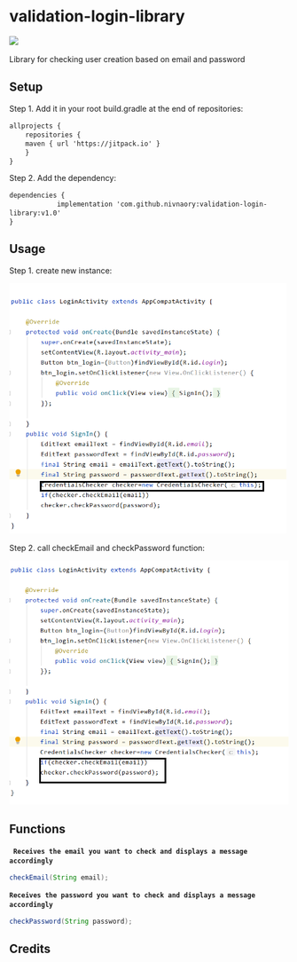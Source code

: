# validation-login-library
[![](https://jitpack.io/v/nivnaory/validation-login-library.svg)](https://jitpack.io/#nivnaory/validation-login-library)



Library for checking user creation based on email and password




## Setup
Step 1. Add it in your root build.gradle at the end of repositories:
```
allprojects {
    repositories {
	maven { url 'https://jitpack.io' }
    }
}
```

Step 2. Add the dependency:

```
dependencies {
	        implementation 'com.github.nivnaory:validation-login-library:v1.0'
}
```
## Usage
Step 1. create new instance: 

<img src="https://github.com/nivnaory/validation-login-library/blob/master/image1.png" width="500">

Step 2. call checkEmail and checkPassword function:

<img src="https://github.com/nivnaory/validation-login-library/blob/master/image2.png" width="600">

## Functions

**` `**
**`Receives the email you want to check and displays a message accordingly
`**
```Java
checkEmail(String email);
```

**`Receives the password you want to check and displays a message accordingly `**
```Java
checkPassword(String password);
```
## Credits







